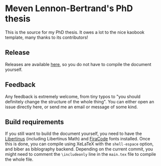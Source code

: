 Meven Lennon-Bertrand's PhD thesis
=========================================

This is the source for my PhD thesis. It owes a lot to the nice kaobook template, many
thanks to its contributors!

Release
-----------------------------

Releases are available [here](https://github.com/MevenBertrand/PhD-Thesis/releases), so you do not have to compile the document yourself.

Feedback
------------------------

Any feedback is extremely welcome, from tiny typos to "you should definitely change the structure of the whole thing". You can either open an issue directly here, or send me an email or message of some kind.

Build requirements
-----------------------------

If you still want to build the document yourself, you need to have the [Libertinus](https://github.com/alerque/libertinus) (including Libertinus Math) and [FiraCode](https://github.com/tonsky/FiraCode/) fonts installed.
Once this is done, you can compile using XeLaTeX with the `shell-espace` option, and biber as biblography backend.
Depending on the current commit, you might need to comment the `\includeonly` line in the `main.tex` file to compile the whole file.